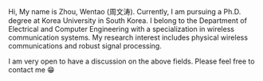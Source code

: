 Hi, My name is Zhou, Wentao (周文涛). Currently, I am pursuing a Ph.D. degree at Korea University in South Korea. I belong to the Department of Electrical and Computer Engineering with a specialization in wireless communication systems. My research interest includes physical wireless communications and robust signal processing. 

I am very open to have a discussion on the above fields. Please feel free to contact me 😁

<!--
**zhouwt612/zhouwt612** is a ✨ _special_ ✨ repository because its `README.md` (this file) appears on your GitHub profile.

Here are some ideas to get you started:

- 🔭 I’m currently working on ...
- 🌱 I’m currently learning ...
- 👯 I’m looking to collaborate on ...
- 🤔 I’m looking for help with ...
- 💬 Ask me about ...
- 📫 How to reach me: ...
- 😄 Pronouns: ...
- ⚡ Fun fact: ...
-->
